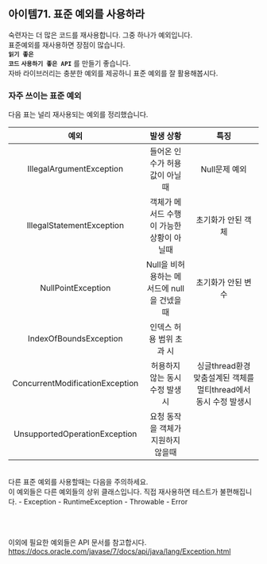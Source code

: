 ## 아이템71. 표준 예외를 사용하라
숙련자는 더 많은 코드를 재사용합니다. 그중 하나가 예외입니다. <br> 
표준예외를 재사용하면 장점이 많습니다. <br>
<code>**읽기 좋은 코드**</code>  <code>**사용하기 좋은 API**</code> 를 만들기 좋습니다.<br>
자바 라이브러리는 충분한 예외를 제공하니 표준 예외를 잘 활용해봅시다.

### 자주 쓰이는 표준 예외
다음 표는 널리 재사용되는 예외를 정리했습니다.

|예외|발생 상황|특징|
|:---:|:---:|:---:|
|IllegalArgumentException|들어온 인수가 허용값이 아닐때|Null문제 예외|
|IllegalStatementException|객체가 메서드 수행이 가능한 상황이 아닐때|초기화가 안된 객체|
|NullPointException|Null을 비허용하는 메서드에 null을 건넸을때|초기화가 안된 변수|
|IndexOfBoundsException|인덱스 허용 범위 초과 시||
|ConcurrentModificationException|허용하지 않는 동시 수정 발생 시|싱글thread환경 맞춤설계된 객체를 멀티thread에서 동시 수정 발생시|
|UnsupportedOperationException|요청 동작을 객체가 지원하지 않을때||

<br>
다른 표준 예외를 사용할때는 다음을 주의하세요. <br>
이 예외들은 다른 예외들의 상위 클래스입니다. 직접 재사용하면 테스트가 불편해집니다.
- Exception
- RuntimeException
- Throwable
- Error

<br><br>

이외에 필요한 예외들은 API 문서를 참고합시다.
https://docs.oracle.com/javase/7/docs/api/java/lang/Exception.html

